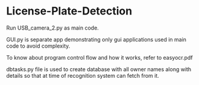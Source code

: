 # License-Plate-Detection

Run USB_camera_2.py as main code.

GUI.py is separate app demonstrating only gui applications used in main code to avoid complexity.

To know about program control flow and how it works, refer to easyocr.pdf

dbtasks.py file is used to create database with all owner names along with details 
so that at time of recognition system can fetch from it.
